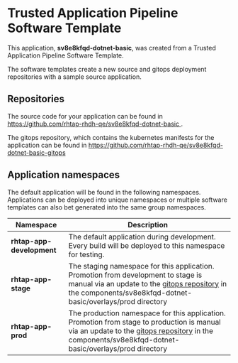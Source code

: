 # Trusted Application Pipeline Software Template

This application, **sv8e8kfqd-dotnet-basic**, was created from a Trusted Application Pipeline Software Template.

The software templates create a new source and gitops deployment repositories with a sample source application. 

## Repositories

The source code for your application can be found in [https://github.com/rhtap-rhdh-qe/sv8e8kfqd-dotnet-basic ](https://github.com/rhtap-rhdh-qe/sv8e8kfqd-dotnet-basic ).
 
The gitops repository, which contains the kubernetes manifests for the application can be found in 
[https://github.com/rhtap-rhdh-qe/sv8e8kfqd-dotnet-basic-gitops ](https://github.com/rhtap-rhdh-qe/sv8e8kfqd-dotnet-basic-gitops ) 

## Application namespaces 

The default application will be found in the following namespaces. Applications can be deployed into unique namespaces or multiple software templates can also bet generated into the same group namespaces.  

|  Namespace   |  Description   |  
| -------- | -------- |   
| **rhtap-app-development** | The default application during development. Every build will be deployed to this namespace for testing. | 
| **rhtap-app-stage** | The staging namespace for this application. Promotion from development to stage is manual via an update to the [gitops repository](https://github.com/rhtap-rhdh-qe/sv8e8kfqd-dotnet-basic-gitops ) in the components/sv8e8kfqd-dotnet-basic/overlays/prod directory |  
| **rhtap-app-prod** | The production namespace for this application. Promotion from stage to production is manual via an update to the [gitops repository](https://github.com/rhtap-rhdh-qe/sv8e8kfqd-dotnet-basic-gitops ) in the components/sv8e8kfqd-dotnet-basic/overlays/prod directory | 